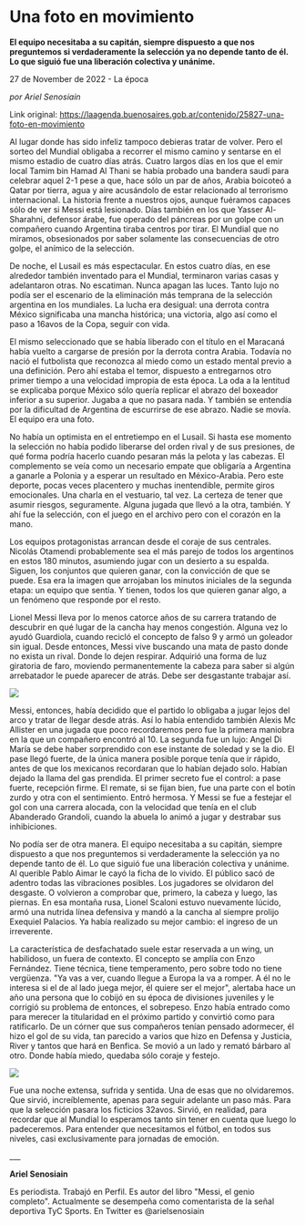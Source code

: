 # Una foto en movimiento

**El equipo necesitaba a su capitán, siempre dispuesto a que nos preguntemos si verdaderamente la selección ya no depende tanto de él. Lo que siguió fue una liberación colectiva y unánime.**

27 de November de 2022 - La época

_por Ariel Senosiain_

Link original: https://laagenda.buenosaires.gob.ar/contenido/25827-una-foto-en-movimiento



Al lugar donde has sido infeliz tampoco debieras tratar de volver. Pero el sorteo del Mundial obligaba a recorrer el mismo camino y sentarse en el mismo estadio de cuatro días atrás. Cuatro largos días en los que el emir local Tamim bin Hamad Al Thani se había probado una bandera saudí para celebrar aquel 2-1 pese a que, hace sólo un par de años, Arabia boicoteó a Qatar por tierra, agua y aire acusándolo de estar relacionado al terrorismo internacional. La historia frente a nuestros ojos, aunque fuéramos capaces sólo de ver si Messi está lesionado. Días también en los que Yasser Al-Sharahni, defensor árabe, fue operado del páncreas por un golpe con un compañero cuando Argentina tiraba centros por tirar. El Mundial que no miramos, obsesionados por saber solamente las consecuencias de otro golpe, el anímico de la selección.




De noche, el Lusail es más espectacular. En estos cuatro días, en ese alrededor también inventado para el Mundial, terminaron varias casas y adelantaron otras. No escatiman. Nunca apagan las luces. Tanto lujo no podía ser el escenario de la eliminación más temprana de la selección argentina en los mundiales. La lucha era desigual: una derrota contra México significaba una mancha histórica; una victoria, algo así como el paso a 16avos de la Copa, seguir con vida.




El mismo seleccionado que se había liberado con el título en el Maracaná había vuelto a cargarse de presión por la derrota contra Arabia. Todavía no nació el futbolista que reconozca al miedo como un estado mental previo a una definición. Pero ahí estaba el temor, dispuesto a entregarnos otro primer tiempo a una velocidad impropia de esta época. La oda a la lentitud se explicaba porque México sólo quería replicar el abrazo del boxeador inferior a su superior. Jugaba a que no pasara nada. Y también se entendía por la dificultad de Argentina de escurrirse de ese abrazo. Nadie se movía. El equipo era una foto.




No había un optimista en el entretiempo en el Lusail. Si hasta ese momento la selección no había podido liberarse del orden rival y de sus presiones, de qué forma podría hacerlo cuando pesaran más la pelota y las cabezas. El complemento se veía como un necesario empate que obligaría a Argentina a ganarle a Polonia y a esperar un resultado en México-Arabia. Pero este deporte, pocas veces placentero y muchas inentendible, permite giros emocionales. Una charla en el vestuario, tal vez. La certeza de tener que asumir riesgos, seguramente. Alguna jugada que llevó a la otra, también. Y ahí fue la selección, con el juego en el archivo pero con el corazón en la mano.




Los equipos protagonistas arrancan desde el coraje de sus centrales. Nicolás Otamendi probablemente sea el más parejo de todos los argentinos en estos 180 minutos, asumiendo jugar con un desierto a su espalda. Siguen, los conjuntos que quieren ganar, con la convicción de que se puede. Esa era la imagen que arrojaban los minutos iniciales de la segunda etapa: un equipo que sentía. Y tienen, todos los que quieren ganar algo, a un fenómeno que responde por el resto.




Lionel Messi lleva por lo menos catorce años de su carrera tratando de descubrir en qué lugar de la cancha hay menos congestión. Alguna vez lo ayudó Guardiola, cuando recicló el concepto de falso 9 y armó un goleador sin igual. Desde entonces, Messi vive buscando una mata de pasto donde no exista un rival. Donde lo dejen respirar. Adquirió una forma de luz giratoria de faro, moviendo permanentemente la cabeza para saber si algún arrebatador le puede aparecer de atrás. Debe ser desgastante trabajar así.




![](https://cdn.feater.me/files/images/691951/3f8ec9d3-ed71-44fe-b7d0-ba648607088a.jfif)




Messi, entonces, había decidido que el partido lo obligaba a jugar lejos del arco y tratar de llegar desde atrás. Así lo había entendido también Alexis Mc Allister en una jugada que poco recordaremos pero fue la primera maniobra en la que un compañero encontró al 10. La segunda fue un lujo: Angel Di María se debe haber sorprendido con ese instante de soledad y se la dio. El pase llegó fuerte, de la única manera posible porque tenía que ir rápido, antes de que los mexicanos recordaran que lo habían dejado solo. Habían dejado la llama del gas prendida. El primer secreto fue el control: a pase fuerte, recepción firme. El remate, si se fijan bien, fue una parte con el botín zurdo y otra con el sentimiento. Entró hermosa. Y Messi se fue a festejar el gol con una carrera alocada, con la velocidad que tenía en el club Abanderado Grandoli, cuando la abuela lo animó a jugar y destrabar sus inhibiciones.




No podía ser de otra manera. El equipo necesitaba a su capitán, siempre dispuesto a que nos preguntemos si verdaderamente la selección ya no depende tanto de él. Lo que siguió fue una liberación colectiva y unánime. Al querible Pablo Aimar le cayó la ficha de lo vivido. El público sacó de adentro todas las vibraciones posibles. Los jugadores se olvidaron del desgaste. O volvieron a comprobar que, primero, la cabeza y luego, las piernas. En esa montaña rusa, Lionel Scaloni estuvo nuevamente lúcido, armó una nutrida línea defensiva y mandó a la cancha al siempre prolijo Exequiel Palacios. Ya había realizado su mejor cambio: el ingreso de un irreverente.




La característica de desfachatado suele estar reservada a un wing, un habilidoso, un fuera de contexto. El concepto se amplía con Enzo Fernández. Tiene técnica, tiene temperamento, pero sobre todo no tiene vergüenza. "Ya vas a ver, cuando llegue a Europa la va a romper. A él no le interesa si el de al lado juega mejor, él quiere ser el mejor", alertaba hace un año una persona que lo cobijó en su época de divisiones juveniles y le corrigió su problema de entonces, el sobrepeso. Enzo había entrado como para merecer la titularidad en el próximo partido y convirtió como para ratificarlo. De un córner que sus compañeros tenían pensado adormecer, él hizo el gol de su vida, tan parecido a varios que hizo en Defensa y Justicia, River y tantos que hará en Benfica. Se movió a un lado y remató bárbaro al otro. Donde había miedo, quedaba sólo coraje y festejo.




![](https://cdn.feater.me/files/images/691952/eb1843bf-cf1e-4f8b-b6f8-990bc74b85c3.jfif)




Fue una noche extensa, sufrida y sentida. Una de esas que no olvidaremos. Que sirvió, increíblemente, apenas para seguir adelante un paso más. Para que la selección pasara los ficticios 32avos. Sirvió, en realidad, para recordar que al Mundial lo esperamos tanto sin tener en cuenta que luego lo padeceremos. Para entender que necesitamos el fútbol, en todos sus niveles, casi exclusivamente para jornadas de emoción.




\_\_\_




**Ariel Senosiain**




Es periodista. Trabajó en Perfil. Es autor del libro "Messi, el genio completo". Actualmente se desempeña como comentarista de la señal deportiva TyC Sports. En Twitter es @arielsenosiain



